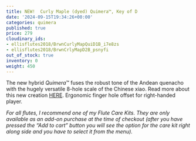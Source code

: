 ```yaml
---
title: NEW!  Curly Maple (dyed) Quimera™, Key of D
date: '2024-09-15T19:34:26+00:00'
categories: quimera
published: true
price: 279
cloudinary_ids:
- ellisflutes2018/BrwnCurlyMapQuiD1B_i7e8zs
- ellisflutes2018/BrwnCrlyMapD2B_psnyfi
out_of_stock: true
inventory: 0
weight: 450
---
```


The new hybrid  *Quimera*™ fuses the robust tone of the Andean quenacho with the hugely versatile 8-hole scale of the Chinese xiao.  Read more about this new creation [HERE](https://www.ellisflutes.com/world-flutes/quimera).   Ergonomic finger hole offset for right-handed player.

*For all flutes, I recommend one of my Flute Care Kits. They are only available as an add-on purchase at the time of checkout (after you have pressed the “Add to cart” button you will see the option for the care kit right along side and you have to select it from the menu).*
